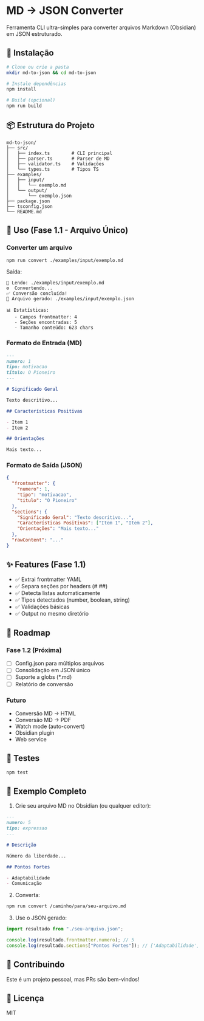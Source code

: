 # MD → JSON Converter

Ferramenta CLI ultra-simples para converter arquivos Markdown (Obsidian) em JSON estruturado.

## 🚀 Instalação

```bash
# Clone ou crie a pasta
mkdir md-to-json && cd md-to-json

# Instale dependências
npm install

# Build (opcional)
npm run build
```

## 📦 Estrutura do Projeto

```
md-to-json/
├── src/
│   ├── index.ts        # CLI principal
│   ├── parser.ts       # Parser de MD
│   ├── validator.ts    # Validações
│   └── types.ts        # Tipos TS
├── examples/
│   ├── input/
│   │   └── exemplo.md
│   └── output/
│       └── exemplo.json
├── package.json
├── tsconfig.json
└── README.md
```

## 🎯 Uso (Fase 1.1 - Arquivo Único)

### Converter um arquivo

```bash
npm run convert ./examples/input/exemplo.md
```

Saída:

```
📖 Lendo: ./examples/input/exemplo.md
⚙️  Convertendo...
✅ Conversão concluída!
📄 Arquivo gerado: ./examples/input/exemplo.json

📊 Estatísticas:
   - Campos frontmatter: 4
   - Seções encontradas: 5
   - Tamanho conteúdo: 623 chars
```

### Formato de Entrada (MD)

```markdown
---
numero: 1
tipo: motivacao
titulo: O Pioneiro
---

# Significado Geral

Texto descritivo...

## Características Positivas

- Item 1
- Item 2

## Orientações

Mais texto...
```

### Formato de Saída (JSON)

```json
{
  "frontmatter": {
    "numero": 1,
    "tipo": "motivacao",
    "titulo": "O Pioneiro"
  },
  "sections": {
    "Significado Geral": "Texto descritivo...",
    "Características Positivas": ["Item 1", "Item 2"],
    "Orientações": "Mais texto..."
  },
  "rawContent": "..."
}
```

## ✨ Features (Fase 1.1)

- ✅ Extrai frontmatter YAML
- ✅ Separa seções por headers (# ##)
- ✅ Detecta listas automaticamente
- ✅ Tipos detectados (number, boolean, string)
- ✅ Validações básicas
- ✅ Output no mesmo diretório

## 🔮 Roadmap

### Fase 1.2 (Próxima)

- [ ] Config.json para múltiplos arquivos
- [ ] Consolidação em JSON único
- [ ] Suporte a globs (\*.md)
- [ ] Relatório de conversão

### Futuro

- Conversão MD → HTML
- Conversão MD → PDF
- Watch mode (auto-convert)
- Obsidian plugin
- Web service

## 🧪 Testes

```bash
npm test
```

## 📝 Exemplo Completo

1. Crie seu arquivo MD no Obsidian (ou qualquer editor):

```markdown
---
numero: 5
tipo: expressao
---

# Descrição

Número da liberdade...

## Pontos Fortes

- Adaptabilidade
- Comunicação
```

2. Converta:

```bash
npm run convert /caminho/para/seu-arquivo.md
```

3. Use o JSON gerado:

```typescript
import resultado from "./seu-arquivo.json";

console.log(resultado.frontmatter.numero); // 5
console.log(resultado.sections["Pontos Fortes"]); // ['Adaptabilidade', ...]
```

## 🤝 Contribuindo

Este é um projeto pessoal, mas PRs são bem-vindos!

## 📄 Licença

MIT
